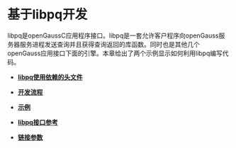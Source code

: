 # 基于libpq开发<a name="ZH-CN_TOPIC_0289900740"></a>

libpq是openGaussC应用程序接口。libpq是一套允许客户程序向openGauss服务器服务进程发送查询并且获得查询返回的库函数。同时也是其他几个openGauss应用接口下面的引擎。本章给出了两个示例显示如何利用libpq编写代码。

-   **[libpq使用依赖的头文件](libpq使用依赖的头文件.md)**  

-   **[开发流程](开发流程_libpq.md)**  

-   **[示例](示例-libpq.md)**  

-   **[libpq接口参考](libpq接口参考.md)**  

-   **[链接参数](链接参数.md)**  


